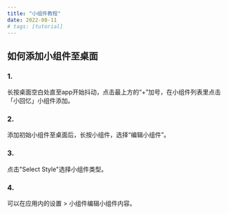 ```yaml
---
title: "小组件教程"
date: 2022-08-11
# tags: [tutorial]
---
```


## 如何添加小组件至桌面
### 1.
长按桌面空白处直至app开始抖动，点击最上方的“+”加号，在小组件列表里点击「小回忆」小组件添加。

### 2. 
添加初始小组件至桌面后，长按小组件，选择“编辑小组件”。

### 3.
点击"Select Style"选择小组件类型。

### 4.
可以在应用内的设置 > 小组件编辑小组件内容。